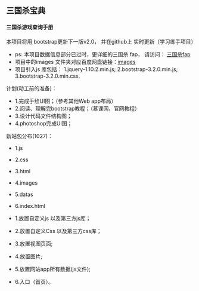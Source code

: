 
## 三国杀宝典

#### 三国杀游戏查询手册

本项目将用 bootstrap更新下一版v2.0，
并在github上 实时更新（学习练手项目）

* ps: 本项目数据信息部分已过时，更详细的三国杀 fap， 请访问： [三国杀fap](http://dadao.net/sgs/#) 
* 项目中的images 文件夹对应百度网盘链接：[images](http://pan.baidu.com/s/1sjmEicd) 
* 项目引入js 库包括：
  1.jquery-1.10.2.min.js; 2.bootstrap-3.2.0.min.js; 3.bootstrap-3.2.0.min.css.

计划(动工前的准备)：
* 1.完成手绘UI图；（参考其他Web app布局）
* 2.阅读、理解完bootstrap教程；（慕课网、官网教程）
* 3.设计代码文件结构图；
* 4.photoshop完成UI图；

新站包分布(1027)：
* 1.js
* 2.css
* 3.html
* 4.images
* 5.datas
* 6.index.html

* 1.放置自定义js 以及第三方js库；
* 2.放置自定义Css 以及第三方css库；
* 3.放置视图页面;
* 4.放置图片;
* 5.放置网站app所有数据(js文件);
* 6.入口（首页）。
